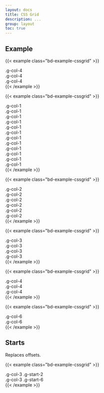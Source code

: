 ```yaml
---
layout: docs
title: CSS Grid
description: ...
group: layout
toc: true
---
```


## Example

{{< example class="bd-example-cssgrid" >}}
<div class="grid">
  <div class="g-col-4">.g-col-4</div>
  <div class="g-col-4">.g-col-4</div>
  <div class="g-col-4">.g-col-4</div>
</div>
{{< /example >}}

{{< example class="bd-example-cssgrid" >}}
<div class="grid">
  <div class="g-col-1">.g-col-1</div>
  <div class="g-col-1">.g-col-1</div>
  <div class="g-col-1">.g-col-1</div>
  <div class="g-col-1">.g-col-1</div>
  <div class="g-col-1">.g-col-1</div>
  <div class="g-col-1">.g-col-1</div>
  <div class="g-col-1">.g-col-1</div>
  <div class="g-col-1">.g-col-1</div>
  <div class="g-col-1">.g-col-1</div>
  <div class="g-col-1">.g-col-1</div>
  <div class="g-col-1">.g-col-1</div>
  <div class="g-col-1">.g-col-1</div>
</div>
{{< /example >}}

{{< example class="bd-example-cssgrid" >}}
<div class="grid">
  <div class="g-col-2">.g-col-2</div>
  <div class="g-col-2">.g-col-2</div>
  <div class="g-col-2">.g-col-2</div>
  <div class="g-col-2">.g-col-2</div>
  <div class="g-col-2">.g-col-2</div>
  <div class="g-col-2">.g-col-2</div>
</div>
{{< /example >}}

{{< example class="bd-example-cssgrid" >}}
<div class="grid">
  <div class="g-col-3">.g-col-3</div>
  <div class="g-col-3">.g-col-3</div>
  <div class="g-col-3">.g-col-3</div>
  <div class="g-col-3">.g-col-3</div>
</div>
{{< /example >}}

{{< example class="bd-example-cssgrid" >}}
<div class="grid">
  <div class="g-col-4">.g-col-4</div>
  <div class="g-col-4">.g-col-4</div>
  <div class="g-col-4">.g-col-4</div>
</div>
{{< /example >}}

{{< example class="bd-example-cssgrid" >}}
<div class="grid">
  <div class="g-col-6">.g-col-6</div>
  <div class="g-col-6">.g-col-6</div>
</div>
{{< /example >}}

## Starts

Replaces offsets.

{{< example class="bd-example-cssgrid" >}}
<div class="grid">
  <div class="g-col-3 g-start-2">.g-col-3 .g-start-2</div>
  <div class="g-col-3 g-start-6">.g-col-3 .g-start-6</div>
</div>
{{< /example >}}
